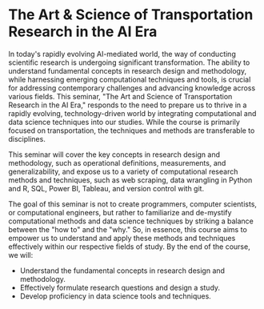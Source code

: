 # The Art & Science of Transportation Research in the AI Era

In today's rapidly evolving AI-mediated world, the way of conducting scientific research is undergoing significant transformation. The ability to understand fundamental concepts in research design and methodology, while harnessing emerging computational techniques and tools, is crucial for addressing contemporary challenges and advancing knowledge across various fields. This seminar, "The Art and Science of Transportation Research in the AI Era," responds to the need to prepare us to thrive in a rapidly evolving, technology-driven world by integrating computational and data science techniques into our studies. While the course is primarily focused on transportation, the techniques and methods are transferable to disciplines.

This seminar will cover the key concepts in research design and methodology, such as operational definitions, measurements, and generalizability, and expose us to a variety of computational research methods and techniques, such as web scraping, data wrangling in Python and R, SQL, Power BI, Tableau, and version control with git.

The goal of this seminar is not to create programmers, computer scientists, or computational engineers, but rather to familiarize and de-mystify computational methods and data science techniques by striking a balance between the "how to" and the "why." So, in essence, this course aims to empower us to understand and apply these methods and techniques effectively within our respective fields of study. By the end of the course, we will:

* Understand the fundamental concepts in research design and methodology.
* Effectively formulate research questions and design a study.
* Develop proficiency in data science tools and techniques.
